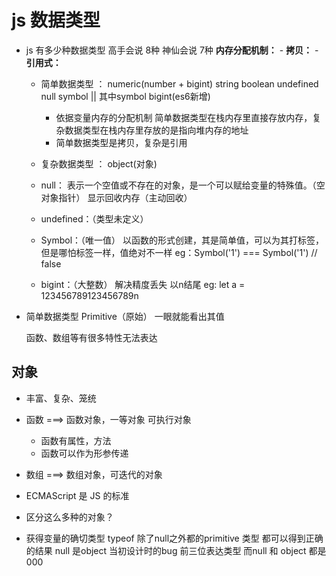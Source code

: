 # js 数据类型

- js 有多少种数据类型
    高手会说 8种
    神仙会说 7种
    **内存分配机制：**
       - **拷贝：**
       - **引用式：**

   - 简单数据类型 ： numeric(number + bigint) string boolean undefined null symbol || 其中symbol bigint(es6新增)
       - 依据变量内存的分配机制 
            简单数据类型在栈内存里直接存放内存，复杂数据类型在栈内存里存放的是指向堆内存的地址
       - 简单数据类型是拷贝，复杂是引用
    
   - 复杂数据类型 ： object(对象)  

   - null： 
    表示一个空值或不存在的对象，是一个可以赋给变量的特殊值。（空对象指针）
    显示回收内存（主动回收）

   - undefined：（类型未定义）

   - Symbol：（唯一值）
    以函数的形式创建，其是简单值，可以为其打标签，但是哪怕标签一样，值绝对不一样
    eg：Symbol('1') === Symbol('1')  // false

   - bigint：（大整数）
    解决精度丢失  以n结尾 
    eg: let a = 123456789123456789n

- 简单数据类型 Primitive（原始）
    一眼就能看出其值

    函数、数组等有很多特性无法表达 

## 对象
- 丰富、复杂、笼统
- 函数 ===>  函数对象，一等对象  可执行对象
   - 函数有属性，方法
   - 函数可以作为形参传递

- 数组 ===>  数组对象，可迭代的对象

- ECMAScript 是 JS 的标准

- 区分这么多种的对象？
- 获得变量的确切类型 
    typeof 除了null之外都的primitive 类型 都可以得到正确的结果
        null 是object 当初设计时的bug
        前三位表达类型  而null 和 object 都是 000